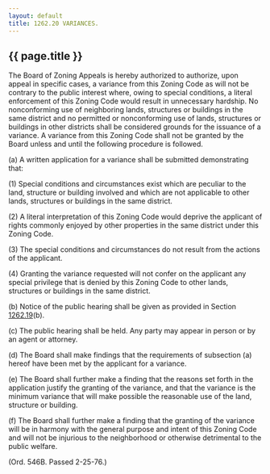 ```yaml
---
layout: default 
title: 1262.20 VARIANCES.
---
```


{{ page.title }}
----------------

The Board of Zoning Appeals is hereby authorized to authorize, upon
appeal in specific cases, a variance from this Zoning Code as will not
be contrary to the public interest where, owing to special conditions, a
literal enforcement of this Zoning Code would result in unnecessary
hardship. No nonconforming use of neighboring lands, structures or
buildings in the same district and no permitted or nonconforming use of
lands, structures or buildings in other districts shall be considered
grounds for the issuance of a variance. A variance from this Zoning Code
shall not be granted by the Board unless and until the following
procedure is followed.

​(a) A written application for a variance shall be submitted
demonstrating that:

​(1) Special conditions and circumstances exist which are peculiar to
the land, structure or building involved and which are not applicable to
other lands, structures or buildings in the same district.

​(2) A literal interpretation of this Zoning Code would deprive the
applicant of rights commonly enjoyed by other properties in the same
district under this Zoning Code.

​(3) The special conditions and circumstances do not result from the
actions of the applicant.

​(4) Granting the variance requested will not confer on the applicant
any special privilege that is denied by this Zoning Code to other lands,
structures or buildings in the same district.

​(b) Notice of the public hearing shall be given as provided in Section
[1262.19](4d6707e7.html)(b).

​(c) The public hearing shall be held. Any party may appear in person or
by an agent or attorney.

​(d) The Board shall make findings that the requirements of subsection
(a) hereof have been met by the applicant for a variance.

​(e) The Board shall further make a finding that the reasons set forth
in the application justify the granting of the variance, and that the
variance is the minimum variance that will make possible the reasonable
use of the land, structure or building.

​(f) The Board shall further make a finding that the granting of the
variance will be in harmony with the general purpose and intent of this
Zoning Code and will not be injurious to the neighborhood or otherwise
detrimental to the public welfare.

(Ord. 546B. Passed 2-25-76.)
